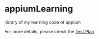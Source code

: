 # appiumLearning
library of my learning code of appium

For more details, please check the [Test Plan](https://docs.google.com/spreadsheets/d/18i46R1w3X9W2RRLfG4CZxz1neiwjmRNb/edit?usp=sharing&ouid=104920392578581920867&rtpof=true&sd=true)

